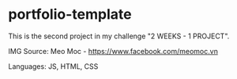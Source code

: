 # portfolio-template
This is the second project in my challenge "2 WEEKS - 1 PROJECT".

IMG Source: Meo Moc - https://www.facebook.com/meomoc.vn

Languages: JS, HTML, CSS

